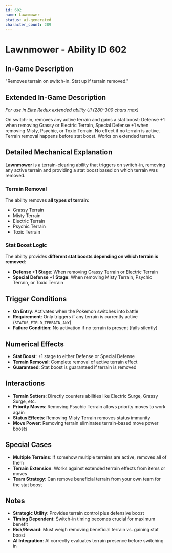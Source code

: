 ```yaml
---
id: 602
name: Lawnmower
status: ai-generated
character_count: 289
---
```


# Lawnmower - Ability ID 602

## In-Game Description
"Removes terrain on switch-in. Stat up if terrain removed."

## Extended In-Game Description
*For use in Elite Redux extended ability UI (280-300 chars max)*

On switch-in, removes any active terrain and gains a stat boost: Defense +1 when removing Grassy or Electric Terrain, Special Defense +1 when removing Misty, Psychic, or Toxic Terrain. No effect if no terrain is active. Terrain removal happens before stat boost. Works on extended terrain.

## Detailed Mechanical Explanation

**Lawnmower** is a terrain-clearing ability that triggers on switch-in, removing any active terrain and providing a stat boost based on which terrain was removed.

### Terrain Removal
The ability removes **all types of terrain**:
- Grassy Terrain
- Misty Terrain  
- Electric Terrain
- Psychic Terrain
- Toxic Terrain

### Stat Boost Logic
The ability provides **different stat boosts depending on which terrain is removed**:
- **Defense +1 Stage**: When removing Grassy Terrain or Electric Terrain
- **Special Defense +1 Stage**: When removing Misty Terrain, Psychic Terrain, or Toxic Terrain

## Trigger Conditions

- **On Entry**: Activates when the Pokemon switches into battle
- **Requirement**: Only triggers if any terrain is currently active (`STATUS_FIELD_TERRAIN_ANY`)
- **Failure Condition**: No activation if no terrain is present (fails silently)

## Numerical Effects

- **Stat Boost**: +1 stage to either Defense or Special Defense
- **Terrain Removal**: Complete removal of active terrain effect
- **Guaranteed**: Stat boost is guaranteed if terrain is removed

## Interactions

- **Terrain Setters**: Directly counters abilities like Electric Surge, Grassy Surge, etc.
- **Priority Moves**: Removing Psychic Terrain allows priority moves to work again
- **Status Effects**: Removing Misty Terrain removes status immunity
- **Move Power**: Removing terrain eliminates terrain-based move power boosts

## Special Cases

- **Multiple Terrains**: If somehow multiple terrains are active, removes all of them
- **Terrain Extension**: Works against extended terrain effects from items or moves
- **Team Strategy**: Can remove beneficial terrain from your own team for the stat boost

## Notes

- **Strategic Utility**: Provides terrain control plus defensive boost
- **Timing Dependent**: Switch-in timing becomes crucial for maximum benefit
- **Risk/Reward**: Must weigh removing beneficial terrain vs. gaining stat boost
- **AI Integration**: AI correctly evaluates terrain presence before switching in